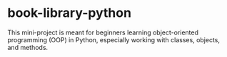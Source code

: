 # book-library-python
This mini-project is meant for beginners learning object-oriented programming (OOP) in Python, especially working with classes, objects, and methods.
